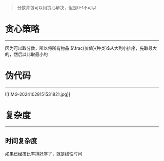 > 分数背包可以用贪心解决，但是0-1不可以

# 贪心策略
---
因为可以取分数，所以将所有物品 $\frac{价值}{种类}$从大到小排序，先取最大的，然后以此取最小的
# 伪代码
---
![[IMG-20241028151531821.jpg]]
# 复杂度
---
## 时间复杂度

如果已经按比率排好序了，就是线性时间